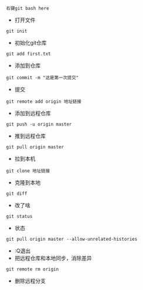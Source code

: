`右键git bash here`
- 打开文件

`git init `
- 初始化git仓库

`git add first.txt` 
- 添加到仓库

`git commit -m "这是第一次提交" `
- 提交

`git remote add origin 地址链接 `
- 添加到远程仓库

`git push -u origin master `
- 推到远程仓库

`git pull origin master`
- 拉到本机

`git clone 地址链接 `
- 克隆到本地

`git diff `
- 改了啥

`git status `
- 状态

`git pull origin master --allow-unrelated-histories  ` 
- :Q退出
- 把远程仓库和本地同步，消除差异

`git remote rm origin`
- 删除远程分支
